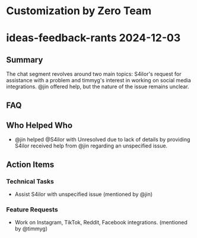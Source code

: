 # Customization by Zero Team

# ideas-feedback-rants 2024-12-03

## Summary
The chat segment revolves around two main topics: S4ilor's request for assistance with a problem and timmyg's interest in working on social media integrations. @jin offered help, but the nature of the issue remains unclear.

## FAQ


## Who Helped Who
- @jin helped @S4ilor with Unresolved due to lack of details by providing S4ilor received help from @jin regarding an unspecified issue.

## Action Items

### Technical Tasks
- Assist S4ilor with unspecified issue (mentioned by @jin)

### Feature Requests
- Work on Instagram, TikTok, Reddit, Facebook integrations. (mentioned by @timmyg)